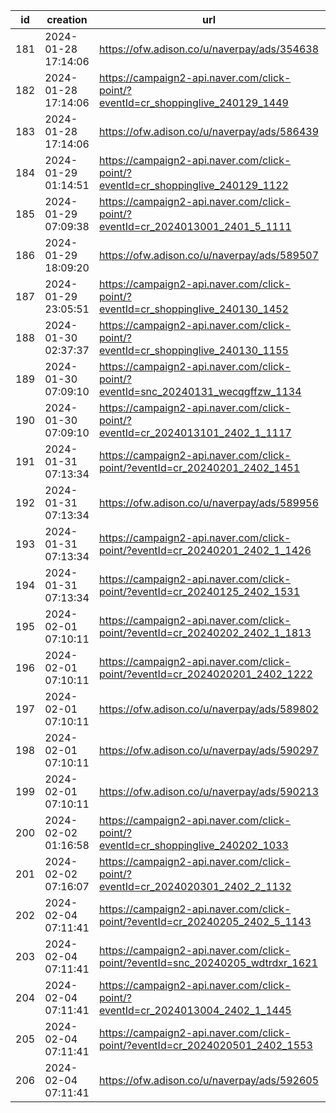 | id  | creation            | url                                                                              | visit |
| --- | ------------------- | -------------------------------------------------------------------------------- | ----- |
| 181 | 2024-01-28 17:14:06 | https://ofw.adison.co/u/naverpay/ads/354638                                      |       |
| 182 | 2024-01-28 17:14:06 | https://campaign2-api.naver.com/click-point/?eventId=cr_shoppinglive_240129_1449 |       |
| 183 | 2024-01-28 17:14:06 | https://ofw.adison.co/u/naverpay/ads/586439                                      |       |
| 184 | 2024-01-29 01:14:51 | https://campaign2-api.naver.com/click-point/?eventId=cr_shoppinglive_240129_1122 |       |
| 185 | 2024-01-29 07:09:38 | https://campaign2-api.naver.com/click-point/?eventId=cr_2024013001_2401_5_1111   |       |
| 186 | 2024-01-29 18:09:20 | https://ofw.adison.co/u/naverpay/ads/589507                                      |       |
| 187 | 2024-01-29 23:05:51 | https://campaign2-api.naver.com/click-point/?eventId=cr_shoppinglive_240130_1452 |       |
| 188 | 2024-01-30 02:37:37 | https://campaign2-api.naver.com/click-point/?eventId=cr_shoppinglive_240130_1155 |       |
| 189 | 2024-01-30 07:09:10 | https://campaign2-api.naver.com/click-point/?eventId=snc_20240131_wecqgffzw_1134 |       |
| 190 | 2024-01-30 07:09:10 | https://campaign2-api.naver.com/click-point/?eventId=cr_2024013101_2402_1_1117   |       |
| 191 | 2024-01-31 07:13:34 | https://campaign2-api.naver.com/click-point/?eventId=cr_20240201_2402_1451       |       |
| 192 | 2024-01-31 07:13:34 | https://ofw.adison.co/u/naverpay/ads/589956                                      |       |
| 193 | 2024-01-31 07:13:34 | https://campaign2-api.naver.com/click-point/?eventId=cr_20240201_2402_1_1426     |       |
| 194 | 2024-01-31 07:13:34 | https://campaign2-api.naver.com/click-point/?eventId=cr_20240125_2402_1531       |       |
| 195 | 2024-02-01 07:10:11 | https://campaign2-api.naver.com/click-point/?eventId=cr_20240202_2402_1_1813     |       |
| 196 | 2024-02-01 07:10:11 | https://campaign2-api.naver.com/click-point/?eventId=cr_2024020201_2402_1222     |       |
| 197 | 2024-02-01 07:10:11 | https://ofw.adison.co/u/naverpay/ads/589802                                      |       |
| 198 | 2024-02-01 07:10:11 | https://ofw.adison.co/u/naverpay/ads/590297                                      |       |
| 199 | 2024-02-01 07:10:11 | https://ofw.adison.co/u/naverpay/ads/590213                                      |       |
| 200 | 2024-02-02 01:16:58 | https://campaign2-api.naver.com/click-point/?eventId=cr_shoppinglive_240202_1033 |       |
| 201 | 2024-02-02 07:16:07 | https://campaign2-api.naver.com/click-point/?eventId=cr_2024020301_2402_2_1132   |       |
| 202 | 2024-02-04 07:11:41 | https://campaign2-api.naver.com/click-point/?eventId=cr_20240205_2402_5_1143     |       |
| 203 | 2024-02-04 07:11:41 | https://campaign2-api.naver.com/click-point/?eventId=snc_20240205_wdtrdxr_1621   |       |
| 204 | 2024-02-04 07:11:41 | https://campaign2-api.naver.com/click-point/?eventId=cr_2024013004_2402_1_1445   |       |
| 205 | 2024-02-04 07:11:41 | https://campaign2-api.naver.com/click-point/?eventId=cr_2024020501_2402_1553     |       |
| 206 | 2024-02-04 07:11:41 | https://ofw.adison.co/u/naverpay/ads/592605                                      |       |
